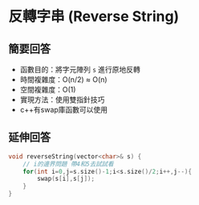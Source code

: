 # 反轉字串 (Reverse String)

## 簡要回答
- 函數目的：將字元陣列 `s` 進行原地反轉
- 時間複雜度：O(n/2) ≈ O(n)
- 空間複雜度：O(1)
- 實現方法：使用雙指針技巧
- c++有swap庫函數可以使用

## 延伸回答
```cpp
void reverseString(vector<char>& s) {
    // i的邊界問題 帶4和5去試試看
    for(int i=0,j=s.size()-1;i<s.size()/2;i++,j--){
        swap(s[i],s[j]);
    }
}
```
